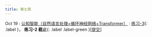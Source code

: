 ```yaml
---
title: 第七周
---
```


Oct 19
: [认知智能（自然语言处理+循环神经网络+Transformer）](https://bhpan.buaa.edu.cn/link/AA2532CCCAB22B49CA9ECF027A59CE3FA7)
  : [练习-3](https://bhpan.buaa.edu.cn/link/AA156CE91EBAFE476CAE69294BDA8B04E3){: .label }， **练习-2 截止**{: .label .label-green }\[[提交](https://bhpan.buaa.edu.cn/link/AA017E6AB088884BA48B016148DD71331E)\]

<!-- https://bhpan.buaa.edu.cn/link/AA017E6AB088884BA48B016148DD71331E
文件夹名：练习-2-提交
有效期限：2023-10-22 23:59
-->
<!-- 
https://bhpan.buaa.edu.cn/link/AA2532CCCAB22B49CA9ECF027A59CE3FA7
文件名：5-认知智能-循环神经网络.pdf
有效期限：2023-12-31 22:48 -->

<!-- https://bhpan.buaa.edu.cn/link/AA156CE91EBAFE476CAE69294BDA8B04E3
文件夹名：练习-3
有效期限：2023-12-31 09:34
-->

